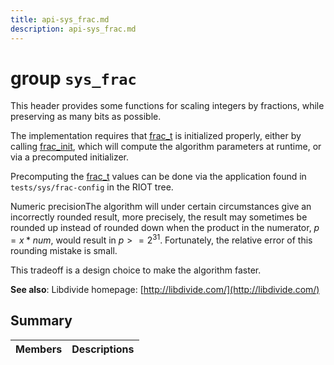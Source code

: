 ```yaml
---
title: api-sys_frac.md
description: api-sys_frac.md
---
```

# group `sys_frac` 

This header provides some functions for scaling integers by fractions, while preserving as many bits as possible.

The implementation requires that [frac_t](./doc/starlight-docs/src/content/docs/apidoc/api-undefined.md#structfrac__t) is initialized properly, either by calling [frac_init](./doc/starlight-docs/src/content/docs/apidoc/api-undefined.md#frac_8h_1a9bc15fd5646240db351f4c49d37fc05b), which will compute the algorithm parameters at runtime, or via a precomputed initializer.

Precomputing the [frac_t](./doc/starlight-docs/src/content/docs/apidoc/api-undefined.md#structfrac__t) values can be done via the application found in `tests/sys/frac-config` in the RIOT tree.

Numeric precisionThe algorithm will under certain circumstances give an incorrectly rounded result, more precisely, the result may sometimes be rounded up instead of rounded down when the product in the numerator, $p = x * num$, would result in $p >= 2^{31}$. Fortunately, the relative error of this rounding mistake is small.

This tradeoff is a design choice to make the algorithm faster.

**See also**: Libdivide homepage: [http://libdivide.com/](http://libdivide.com/)

## Summary

 Members                        | Descriptions                                
--------------------------------|---------------------------------------------

